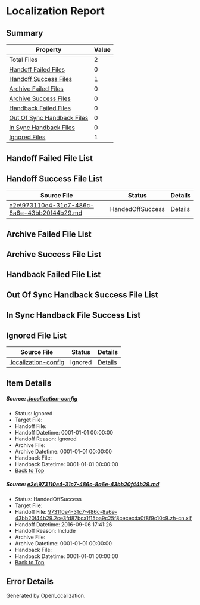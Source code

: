 # <a name='report-top'></a> Localization Report

## Summary
 Property | Value 
 -------- | ----- 
 Total Files | 2
[ Handoff Failed Files ](#handoff-failed-list)| 0
[ Handoff Success Files ](#handoff-success-list)| 1
[ Archive Failed Files ](#archive-failed-list)| 0
[ Archive Success Files ](#archive-success-list)| 0
[ Handback Failed Files ](#handback-failed-list)| 0
[ Out Of Sync Handback Files ](#outofsync-handback-success-list)| 0
[ In Sync Handback Files ](#insync-handback-success-list)| 0
[ Ignored Files ](#ignored-list)| 1

## <a name='handoff-failed-list'></a> Handoff Failed File List

## <a name='handoff-success-list'></a> Handoff Success File List
 Source File | Status | Details 
 ----------- | ------ | ------- 
 [e2e\973110e4-31c7-486c-8a6e-43bb20f44b29.md](https://github.com/OpenLocalizationTestOrg/ol-test0/blob/e15d1d755bfeacdda81b70bac9d3e4ec167f0710/e2e/973110e4-31c7-486c-8a6e-43bb20f44b29.md) | HandedOffSuccess | [Details](#84652c81b837a01e191b8408e28941fca088cf221)

## <a name='archive-failed-list'></a> Archive Failed File List

## <a name='archive-success-list'></a> Archive Success File List

## <a name='handback-failed-list'></a> Handback Failed File List

## <a name='outofsync-handback-success-list'></a> Out Of Sync Handback Success File List

## <a name='insync-handback-success-list'></a> In Sync Handback File Success List

## <a name='ignored-list'></a> Ignored File List
 Source File | Status | Details 
 ----------- | ------ | ------- 
 [.localization-config](https://github.com/OpenLocalizationTestOrg/ol-test0/blob/e15d1d755bfeacdda81b70bac9d3e4ec167f0710/.localization-config) | Ignored | [Details](#3d4f252ac210baf56311d7e97dcc2db10974dbd20)

## Item Details
##### <a name='3d4f252ac210baf56311d7e97dcc2db10974dbd20'></a> Source: [.localization-config](https://github.com/OpenLocalizationTestOrg/ol-test0/blob/e15d1d755bfeacdda81b70bac9d3e4ec167f0710/.localization-config)
* Status: Ignored
* Target File: 
* Handoff File: 
* Handoff Datetime: 0001-01-01 00:00:00
* Handoff Reason: Ignored
* Archive File: 
* Archive Datetime: 0001-01-01 00:00:00
* Handback File: 
* Handback Datetime: 0001-01-01 00:00:00
* [Back to Top](#report-top)

##### <a name='84652c81b837a01e191b8408e28941fca088cf221'></a> Source: [e2e\973110e4-31c7-486c-8a6e-43bb20f44b29.md](https://github.com/OpenLocalizationTestOrg/ol-test0/blob/e15d1d755bfeacdda81b70bac9d3e4ec167f0710/e2e/973110e4-31c7-486c-8a6e-43bb20f44b29.md)
* Status: HandedOffSuccess
* Target File: 
* Handoff File: [973110e4-31c7-486c-8a6e-43bb20f44b29.2ce3fd87bca1f15ba9c25f8cececda0f8f9c10c9.zh-cn.xlf](https://github.com/OpenLocalizationTestOrg/ol-test0-handoff/blob/f032a4688d4ecc77aa05f8f82901f088e0daef30/ol-handoff/OpenLocalizationTestOrg/ol-test0-zhcn/ci/ht/973110e4-31c7-486c-8a6e-43bb20f44b29.2ce3fd87bca1f15ba9c25f8cececda0f8f9c10c9.zh-cn.xlf)
* Handoff Datetime: 2016-09-06 17:41:26
* Handoff Reason: Include
* Archive File: 
* Archive Datetime: 0001-01-01 00:00:00
* Handback File: 
* Handback Datetime: 0001-01-01 00:00:00
* [Back to Top](#report-top)


## Error Details

Generated by OpenLocalization.
